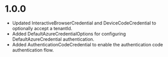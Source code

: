# 1.0.0
* Updated InteractiveBrowserCredential and DeviceCodeCredential to optionally accept a tenantId.
* Added DefaultAzureCredentialOptions for configuring DefaultAzureCredential authentication.
* Added AuthenticationCodeCredential to enable the authentication code authentication flow.